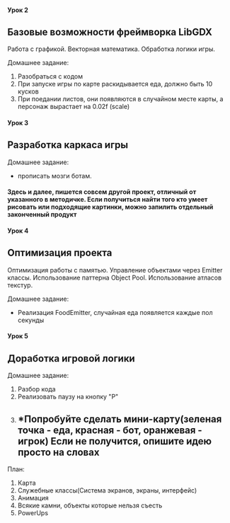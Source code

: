 #### Урок 2
## Базовые возможности фреймворка LibGDX
Работа с графикой. Векторная математика. Обработка логики игры.

Домашнее задание:
1. Разобраться с кодом
2. При запуске игры по карте раскидывается еда, должно быть 10 кусков
3. При поедании листов, они появляются в случайном месте карты, а персонаж вырастает на 0.02f (scale)


#### Урок 3
## Разработка каркаса игры
Домашнее задание:   
+  прописать мозги ботам.
#### Здесь и далее, пишется совсем другой проект, отличный от указанного в методичке. Если получиться найти того кто умеет рисовать или подходящие картинки, можно запилить отдельный законченный продукт 

#### Урок 4
## Оптимизация проекта
Оптимизация работы с памятью. Управление объектами через Emitter
классы. Использование паттерна Object Pool. Использование атласов
текстур.

Домашнее задание:   
+  Реализация FoodEmitter, случайная еда появляется каждые пол секунды

#### Урок 5 
## Доработка игровой логики
Домашнее задание:
1. Разбор кода
2. Реализовать паузу на кнопку "P"
3. *Попробуйте сделать мини-карту(зеленая точка - еда, красная - бот, оранжевая - игрок)
     Если не получится, опишите идею просто на словах
     ----------------------------------------------------------
План:
 1. Карта
 2. Служебные классы(Система экранов, экраны, интерфейс)
 3. Анимация
 4. Всякие камни, объекты которые нельзя съесть
 5. PowerUps